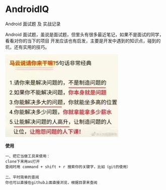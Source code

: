 # AndroidIQ
Android 面试题 及 实战记录

Android
面试题，虽说是面试题，但里头有很多最近笔记，如果不是面试的同学，看看对你的当下的项目
开发应该也有启发，主要是开发中遇到的知识点，碰到的坑，还有实用的技巧。

![image](https://github.com/shenshizhong/AndroidIQ/blob/master/%E8%A7%A3%E5%86%B3%E9%97%AE%E9%A2%98.jpg)

**使用**
```
一、把它当做工具来使用：
clone下来用as打开
查阅时用 command + shift + r 搜索你的关键字，比如（git的使用）

二、平时简单的查阅
你也可以直接在github上面直接浏览，根据目录来查阅
```